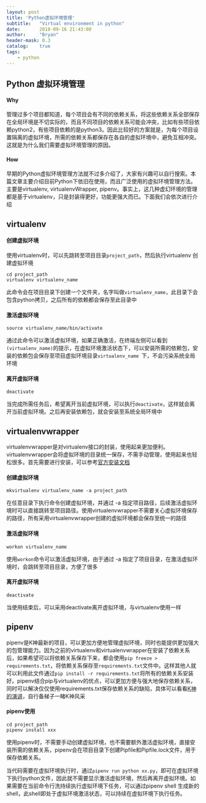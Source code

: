 ```yaml
---
layout: post
title: 'Python虚拟环境管理'
subtitle:   "Virtual environment in python"
date:       2018-09-16 21:43:00
author:     "Bryan"
header-mask: 0.3
catalog:    true
tags:
    - python
---
```


## Python 虚拟环境管理
#### Why
管理过多个项目都知道，每个项目会有不同的依赖关系，将这些依赖关系全部保存在全局环境是不切实际的，而且不同项目的依赖关系可能会冲突，比如有些项目依赖python2，有些项目依赖的是python3。因此比较好的方案就是，为每个项目设置隔离的虚拟环境，所需的依赖关系都保存在各自的虚拟环境中，避免互相冲突。这就是为什么我们需要虚拟环境管理的原因。

#### How
早期的Python虚拟环境管理方法就不过多介绍了，大家有兴趣可以自行搜索。本篇文章主要介绍目前Python下依旧在使用，而且广泛使用的虚拟环境管理方法。主要是virtualenv, virtualenvWrapper, pipenv。事实上，这几种虚幻环境的管理都是基于virtualenv，只是封装得更好，功能更强大而已。下面我们会依次进行介绍

## virtualenv
#### 创建虚拟环境
使用virtualenv时，可以先跳转至项目目录`project_path`，然后执行virtualenv 创建虚拟环境

```
cd project_path
virtualenv virtualenv_name
```
此命令会在项目目录下创建一个文件夹，名字叫做`virtualenv_name`，此目录下会包含python拷贝，之后所有的依赖都会保存至此目录中

#### 激活虚拟环境

```
source virtualenv_name/bin/activate
```
通过此命令可以激活虚拟环境，如果正确激活，在终端左侧可以看到`(virtualenv_name)`的提示，在虚拟环境激活状态下，可以安装所需的依赖包，安装的依赖包会保存至项目虚拟环境目录`virtualenv_name `下，不会污染系统全局环境

#### 离开虚拟环境
```
deactivate
```
当完成所需任务后，希望离开当前虚拟环境，可以执行`deactivate`，这样就会离开当前虚拟环境。之后再安装依赖包，就会安装至系统全局环境中

## virtualenvwrapper
virtualenvwrapper是对virtualenv接口的封装，使用起来更加便利。virtualenvwrapper会将虚拟环境的目录统一保存，不需手动管理，使用起来也轻松很多。首先需要进行安装，可以参考[官方安装文档](https://virtualenvwrapper.readthedocs.io/en/latest/install.html)

#### 创建虚拟环境
```
mkvirtualenv virtualenv_name -a project_path
```
在任意目录下执行命令创建虚拟环境，并通过 -a 指定项目路径，后续激活虚拟环境时可以直接跳转至项目路径。使用virtualenvwrapper不需要关心虚拟环境保存的路径，所有采用virtualenvwrapper创建的虚拟环境都会保存至统一的路径

#### 激活虚拟环境
```
workon virtualenv_name
```
使用`workon`命令可以激活虚拟环境，由于通过 -a 指定了项目目录，在激活虚拟环境时，会跳转至项目目录，方便了很多 

#### 离开虚拟环境
```
deactivate
```
当使用结束后，可以采用deactivate离开虚拟环境，与virtualenv使用一样

## pipenv
pipenv是K神最新的项目，可以更加方便地管理虚拟环境，同时也能提供更加强大的包管理能力。因为之前的virtualenv和virtualenvwrapper在安装了依赖关系后，如果希望可以将依赖关系保存下来，都会使用`pip freeze > requirements.txt`，将依赖关系保存至`requirements.txt`文件中。这样其他人就可以利用此文件通过`pip install -r requirements.txt`将所有的依赖关系安装好。pipenv结合pip与virtualenv的优点，可以更加方便与强大地保存依赖关系，同时可以解决仅仅使用requirements.txt保存依赖关系的缺陷，具体可以看看[K神的演讲](https://www.youtube.com/watch?v=GBQAKldqgZs)，自行备梯子一睹K神风采

#### pipenv使用
```
cd project_path
pipenv install xxx
```
使用pipenv时，不需要手动创建虚拟环境，也不需要额外激活虚拟环境，直接安装所需的依赖关系，pipenv会在项目目录下创建Pipfile和Pipfile.lock文件，用于保存依赖关系。

当代码需要在虚拟环境执行时，通过`pipenv run python xx.py`，即可在虚拟环境下执行python文件，因此就不需要显示激活虚拟环境，然后再离开虚拟环境。如果需要在当前命令行洗持续执行虚拟环境下任务，可以通过pipenv shell 生成新的shell，此shell即处于虚拟环境激活状态，可以持续在虚拟环境下执行任务。

